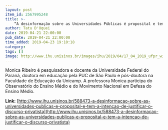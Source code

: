```yaml
---
layout: post
item_id: 2567995248
title: >-
    “A desinformação sobre as Universidades Públicas é proposital e tem a intenção de justificar o discurso privatista”. Entrevista com Mônica Ribeiro
author: Tatu D'Oquei
date: 2019-04-21 22:00:00
pub_date: 2019-04-21 22:00:00
time_added: 2019-04-23 19:10:18
category: 
tags: []
image: http://www.ihu.unisinos.br/images/ihu/2019/04/17_04_2019_ufpr_wikimedia_commons.jpg
---
```


Monica Ribeiro é pesquisadora e docente da Universidade Federal do Paraná, doutora em educação pela PUC de São Paulo e pós-doutora na Faculdade de Educação da Unicamp. A professora Monica participa do Observatório do Ensino Médio e do Movimento Nacional em Defesa do Ensino Médio.

**Link:** [http://www.ihu.unisinos.br/588473-a-desinformacao-sobre-as-universidades-publicas-e-proposital-e-tem-a-intencao-de-justificar-o-discurso-privatista](http://www.ihu.unisinos.br/588473-a-desinformacao-sobre-as-universidades-publicas-e-proposital-e-tem-a-intencao-de-justificar-o-discurso-privatista)

